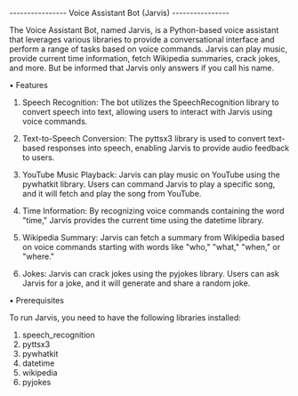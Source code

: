 ----------------  Voice Assistant Bot (Jarvis)  ----------------

The Voice Assistant Bot, named Jarvis, is a Python-based voice assistant that leverages various libraries to provide a conversational interface and perform a range of tasks based on voice commands. Jarvis can play music, provide current time information, fetch Wikipedia summaries, crack jokes, and more.
But be informed that Jarvis only answers if you call his name.

• Features

1. Speech Recognition: The bot utilizes the SpeechRecognition library to convert speech into text, allowing users to interact with Jarvis using voice commands.

2. Text-to-Speech Conversion: The pyttsx3 library is used to convert text-based responses into speech, enabling Jarvis to provide audio feedback to users.

3. YouTube Music Playback: Jarvis can play music on YouTube using the pywhatkit library. Users can command Jarvis to play a specific song, and it will fetch and play the song from YouTube.

4. Time Information: By recognizing voice commands containing the word "time," Jarvis provides the current time using the datetime library.

5. Wikipedia Summary: Jarvis can fetch a summary from Wikipedia based on voice commands starting with words like "who," "what," "when," or "where."

6. Jokes: Jarvis can crack jokes using the pyjokes library. Users can ask Jarvis for a joke, and it will generate and share a random joke.

• Prerequisites

To run Jarvis, you need to have the following libraries installed:
1. speech_recognition
2. pyttsx3
3. pywhatkit
4. datetime
5. wikipedia
6. pyjokes
